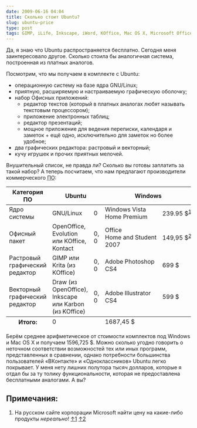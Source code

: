 ```yaml
---
date: 2009-06-16 04:04
title: Сколько стоит Ubuntu?
slug: ubuntu-price
type: post
tags: GIMP, iLife, Inkscape, iWord, KOffice, Mac OS X, Microsoft Office, OpenOffice, PhotoShop, Ubuntu, Windows
---
```


Да, я знаю что Ubuntu распространяется бесплатно. Сегодня меня заинтересовало другое. Сколько стоила бы аналогичная система, построенная из платных аналогов.

Посмотрим, что мы получаем в комплекте с Ubuntu:
<ul>
	<li>операционную систему на базе ядра GNU/Linux;</li>
	<li>приятную, расширяемую и настраиваемую графическую оболочку;</li>
	<li>набор Офисных приложений:
<ul>
	<li>редактор текстов (который в платных аналогах любят называть текстовым процессором);</li>
	<li>приложение электронных таблиц;</li>
	<li>редактор презентаций;</li>
	<li>мощное приложение для ведения переписки, календаря и заметок + ещё одно, исключительно для заметок но более удобное;</li>
</ul>
</li>
	<li>два графических редактора: растровый и векторный;</li>
	<li>кучу игрушек и прочих приятных мелочей.</li>
</ul>
Внушительный список, не правда ли? Сколько вы готовы заплатить за такой набор? А теперь посчитаем, что нам предлагают производители коммерческого <abbr title="программного обеспечения">ПО</abbr>:
<table>
<thead>
<tr>
<th>Категория ПО</th>
<th colspan="2">Ubuntu</th>
<th colspan="2">Windows</th>
<th colspan="2">Mac OS X</th>
</tr>
</thead>
<tfoot>
<tr>
<th>Итого:</th>
<td colspan="2">0</td>
<td colspan="2">1687,45 $</td>
<td colspan="2">1506 $</td>
</tr>
</tfoot>
<tbody>
<tr>
<td>Ядро системы</td>
<td>GNU/Linux</td>
<td>0</td>
<td>Windows Vista Home Premium</td>
<td>239.95 $<sup><a id="win_price_holder" href="#microsoft_price">1</a></sup></td>
<td>Mac OS X 1.5.6</td>
<td>129 $</td>
</tr>
<tr class="even">
<td>Офисный пакет</td>
<td>OpenOffice, Evolution или KOffice, Kontact</td>
<td>0, 0</td>
<td>Office Home and Student 2007</td>
<td>149,95 $<sup><a id="office_price_holder" href="#microsoft_price">2</a></sup></td>
<td>iWork 09</td>
<td>79 $</td>
</tr>
<tr>
<td>Растровый графический редактор</td>
<td>GIMP или Krita (из KOffice)</td>
<td>0, 0</td>
<td>Adobe Photoshop CS4</td>
<td>699 $</td>
<td>Adobe Photoshop CS4</td>
<td>699 $</td>
</tr>
<tr class="even">
<td>Векторный графический редактор</td>
<td>Draw (из OpenOffice), Inkscape или Karbon (из KOffice)</td>
<td>0, 0</td>
<td>Adobe Illustrator CS4</td>
<td>599 $</td>
<td>Adobe Illustrator CS4</td>
<td>599 $</td>
</tr>
</tbody></table>


Берём среднее арифметическое от стоимости комплектов под Windows и Mac OS X и получаем 1596,725 $. Можно сколько угодно говорить о неточном соответствии возможностей тех или иных программ, представленных в сравнении, однако потребности большинства пользователей «ВКонтакте» и «Одноклассников» Ubuntu легко покрывает. У меня нету лишних полутора тысяч долларов, которые я отдал бы за ту толику функциональности, которая не предоставлена бесплатными аналогами. А вы?
<h2>Примечания:</h2>
<ol>
	<li id="microsoft_price">На русском сайте корпорации Microsoft найти цену на какие-либо продукты <em>нереально</em>! <a href="#win_price_holder">↑1</a> <a href="#office_price_holder">↑2</a></li>
</ol>
